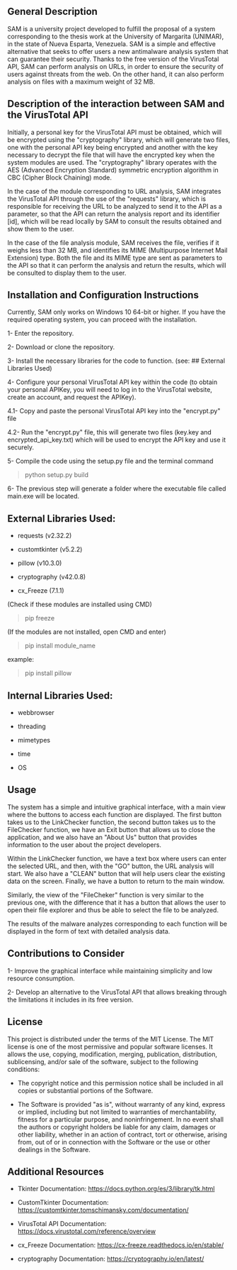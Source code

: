 ## General Description
SAM is a university project developed to fulfill the proposal of a system corresponding to the thesis work at the University of Margarita (UNIMAR), in the state of Nueva Esparta, Venezuela. SAM is a simple and effective alternative that seeks to offer users a new antimalware analysis system that can guarantee their security. Thanks to the free version of the VirusTotal API, SAM can perform analysis on URLs, in order to ensure the security of users against threats from the web. On the other hand, it can also perform analysis on files with a maximum weight of 32 MB.

## Description of the interaction between SAM and the VirusTotal API
Initially, a personal key for the VirusTotal API must be obtained, which will be encrypted using the "cryptography" library, which will generate two files, one with the personal API key being encrypted and another with the key necessary to decrypt the file that will have the encrypted key when the system modules are used. The "cryptography" library operates with the AES (Advanced Encryption Standard) symmetric encryption algorithm in CBC (Cipher Block Chaining) mode.

In the case of the module corresponding to URL analysis, SAM integrates the VirusTotal API through the use of the "requests" library, which is responsible for receiving the URL to be analyzed to send it to the API as a parameter, so that the API can return the analysis report and its identifier [id], which will be read locally by SAM to consult the results obtained and show them to the user.

In the case of the file analysis module, SAM receives the file, verifies if it weighs less than 32 MB, and identifies its MIME (Multipurpose Internet Mail Extension) type. Both the file and its MIME type are sent as parameters to the API so that it can perform the analysis and return the results, which will be consulted to display them to the user.

## Installation and Configuration Instructions
Currently, SAM only works on Windows 10 64-bit or higher. If you have the required operating system, you can proceed with the installation.

1- Enter the repository.

2- Download or clone the repository.

3- Install the necessary libraries for the code to function. (see: ## External Libraries Used)

4- Configure your personal VirusTotal API key within the code (to obtain your personal APIKey, you will need to log in to the VirusTotal website, create an account, and request the APIKey).

4.1- Copy and paste the personal VirusTotal API key into the "encrypt.py" file

4.2- Run the "encrypt.py" file, this will generate two files (key.key and encrypted_api_key.txt) which will be used to encrypt the API key and use it securely.

5- Compile the code using the setup.py file and the terminal command 
> python setup.py build

6- The previous step will generate a folder where the executable file called main.exe will be located.

## External Libraries Used:

- requests (v2.32.2)

- customtkinter (v5.2.2)

- pillow (v10.3.0)

- cryptography (v42.0.8)

- cx_Freeze (7.1.1)

(Check if these modules are installed using CMD)

> pip freeze

(If the modules are not installed, open CMD and enter)

> pip install module_name

example:

> pip install pillow

## Internal Libraries Used:

- webbrowser

- threading

- mimetypes

- time

- OS

## Usage
The system has a simple and intuitive graphical interface, with a main view where the buttons to access each function are displayed. The first button takes us to the LinkChecker function, the second button takes us to the FileChecker function, we have an Exit button that allows us to close the application, and we also have an "About Us" button that provides information to the user about the project developers.

Within the LinkChecker function, we have a text box where users can enter the selected URL, and then, with the "GO" button, the URL analysis will start. We also have a "CLEAN" button that will help users clear the existing data on the screen. Finally, we have a button to return to the main window.

Similarly, the view of the "FileCheker" function is very similar to the previous one, with the difference that it has a button that allows the user to open their file explorer and thus be able to select the file to be analyzed.

The results of the malware analyzes corresponding to each function will be displayed in the form of text with detailed analysis data.

## Contributions to Consider

1- Improve the graphical interface while maintaining simplicity and low resource consumption.

2- Develop an alternative to the VirusTotal API that allows breaking through the limitations it includes in its free version.

## License

This project is distributed under the terms of the MIT License. The MIT license is one of the most permissive and popular software licenses. It allows the use, copying, modification, merging, publication, distribution, sublicensing, and/or sale of the software, subject to the following conditions:

- The copyright notice and this permission notice shall be included in all copies or substantial portions of the Software.

- The Software is provided "as is", without warranty of any kind, express or implied, including but not limited to warranties of merchantability, fitness for a particular purpose, and noninfringement. In no event shall the authors or copyright holders be liable for any claim, damages or other liability, whether in an action of contract, tort or otherwise, arising from, out of or in connection with the Software or the use or other dealings in the Software.

## Additional Resources

- Tkinter Documentation: https://docs.python.org/es/3/library/tk.html

- CustomTkinter Documentation: https://customtkinter.tomschimansky.com/documentation/

- VirusTotal API Documentation: https://docs.virustotal.com/reference/overview

- cx_Freeze Documentation: https://cx-freeze.readthedocs.io/en/stable/

- cryptography Documentation: https://cryptography.io/en/latest/
